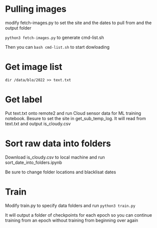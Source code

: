 # Pulling images

modify fetch-images.py to set the site and the dates to pull from and the output folder

`python3 fetch-images.py` to generate cmd-list.sh

Then you can `bash cmd-list.sh` to start dowloading

# Get image list

`dir /data/blo/2022 >> text.txt`

# Get label

Put text.txt onto remote2 and run Cloud sensor data for ML training notebook. Besure to set the site in get_sub_temp_log. It will
read from text.txt and output is_cloudy.csv

# Sort raw data into folders

Download is_cloudy.csv to local machine and run sort_date_into_folders.ipynb

Be sure to change folder locations and blacklisat dates

# Train

Modify train.py to specify data folders and run `python3 train.py`

It will output a folder of checkpoints for each epoch so you can continue training from an epoch without training from beginning over again